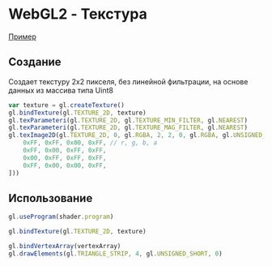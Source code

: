 # WebGL2 - Текстура

[Пример](https://mrgobus.github.io/webgl2_experiments/texture/)

## Создание

Создает текстуру 2x2 пикселя, без линейной фильтрации, на основе данных из массива типа Uint8

```javascript
var texture = gl.createTexture()
gl.bindTexture(gl.TEXTURE_2D, texture)
gl.texParameteri(gl.TEXTURE_2D, gl.TEXTURE_MIN_FILTER, gl.NEAREST)
gl.texParameteri(gl.TEXTURE_2D, gl.TEXTURE_MAG_FILTER, gl.NEAREST)
gl.texImage2D(gl.TEXTURE_2D, 0, gl.RGBA, 2, 2, 0, gl.RGBA, gl.UNSIGNED_BYTE, new Uint8Array([
    0xFF, 0xFF, 0x00, 0xFF, // r, g, b, a
    0xFF, 0x00, 0xFF, 0xFF,
    0x00, 0xFF, 0xFF, 0xFF,
    0xFF, 0x00, 0x00, 0xFF,
]))
```

## Использование

```javascript
gl.useProgram(shader.program)

gl.bindTexture(gl.TEXTURE_2D, texture)

gl.bindVertexArray(vertexArray)
gl.drawElements(gl.TRIANGLE_STRIP, 4, gl.UNSIGNED_SHORT, 0)
```
